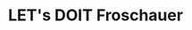 ---
title: "LET's DOIT Froschauer"
url: /taufkirchen-an-der-pram/lets-doit-froschauer/
shop: Baumarkt
---